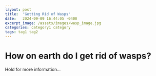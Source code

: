```yaml
---
layout: post
title:  "Getting Rid of Wasps"
date:   2024-09-09 16:44:05 -0400
excerpt_image: /assets/images/wasp_image.jpg
categories: category1 category
tags: tag1 tag2
---
```


# How on earth do I get rid of wasps?

Hold for more information...
